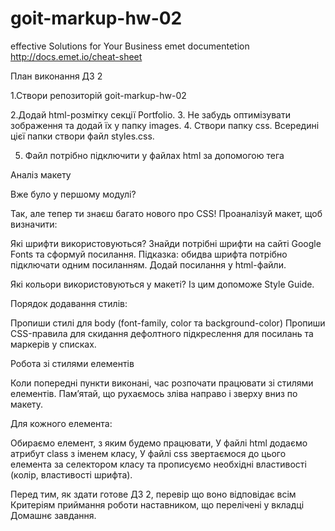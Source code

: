 # goit-markup-hw-02

effective Solutions for Your Business emet documentetion
http://docs.emet.io/cheat-sheet

План виконання ДЗ 2

1.Створи репозиторій goit-markup-hw-02

2.Додай html-розмітку секції Portfolio. 3. Не забудь оптимізувати зображення та
додай їх у папку images. 4. Створи папку css. Всередині цієї папки створи файл
styles.css.

5. Файл потрібно підключити у файлах html за допомогою тега <link>

Аналіз макету

Вже було у першому модулі?

Так, але тепер ти знаєш багато нового про CSS! Проаналізуй макет, щоб визначити:

Які шрифти використовуються? Знайди потрібні шрифти на сайті Google Fonts та
сформуй посилання. Підказка: обидва шрифта потрібно підключати одним посиланням.
Додай посилання у html-файли.

Які кольори використовуються у макеті? Із цим допоможе Style Guide.

Порядок додавання стилів:

Пропиши стилі для body (font-family, color та background-color) Пропиши
CSS-правила для скидання дефолтного підкреслення для посилань та маркерів у
списках.

Робота зі стилями елементів

Коли попередні пункти виконані, час розпочати працювати зі стилями елементів.
Пам’ятай, що рухаємось зліва направо і зверху вниз по макету.

Для кожного елемента:

Обираємо елемент, з яким будемо працювати, У файлі html додаємо атрибут class з
іменем класу, У файлі css звертаємося до цього елемента за селектором класу та
прописуємо необхідні властивості (колір, властивості шрифта).

Перед тим, як здати готове ДЗ 2, перевір що воно відповідає всім Критеріям
приймання роботи наставником, що перелічені у вкладці Домашнє завдання.

